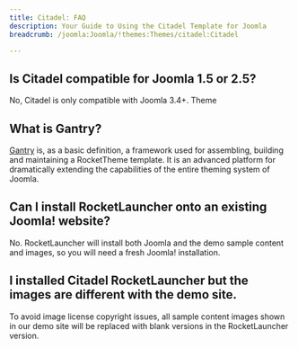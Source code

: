 ```yaml
---
title: Citadel: FAQ
description: Your Guide to Using the Citadel Template for Joomla
breadcrumb: /joomla:Joomla/!themes:Themes/citadel:Citadel

---
```


## Is Citadel compatible for Joomla 1.5 or 2.5?

No, Citadel is only compatible with Joomla 3.4+.
Theme

## What is Gantry?

[Gantry][gantry] is, as a basic definition, a framework used for assembling, building and maintaining a RocketTheme template. It is an advanced platform for dramatically extending the capabilities of the entire theming system of Joomla.

## Can I install RocketLauncher onto an existing Joomla! website?

No. RocketLauncher will install both Joomla and the demo sample content and images, so you will need a fresh Joomla! installation.

## I installed Citadel RocketLauncher but the images are different with the demo site.

To avoid image license copyright issues, all sample content images shown in our demo site will be replaced with blank versions in the RocketLauncher version.

[gantry]: http://gantry.org/
[forum]: http://www.rockettheme.com/forum/joomla-template-citadel
[roksprocket]: http://www.rockettheme.com/joomla/extensions/roksprocket